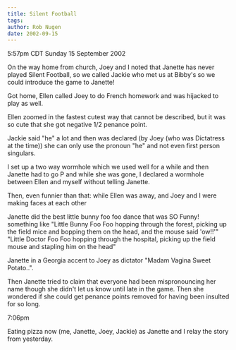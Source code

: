 ```yaml
---
title: Silent Football
tags: 
author: Rob Nugen
date: 2002-09-15
---
```


<p class=date>5:57pm CDT Sunday 15 September 2002</p>

<p>On the way home from church, Joey and I noted that Janette has
never played Silent Football, so we called Jackie who met us at
Bibby's so we could introduce the game to Janette!</p>

<p>Got home, Ellen called Joey to do French homework and was hijacked
to play as well.</p>

<p>Ellen zoomed in the fastest cutest way that cannot be described,
but it was so cute that she got negative 1/2 penance point.</p>

<p>Jackie said "he" a lot and then was declared (by Joey (who was
Dictatress at the time)) she can only use the pronoun "he" and not
even first person singulars.</p>

<p>I set up a two way wormhole which we used well for a while and then
Janette had to go P and while she was gone, I declared a wormhole
between Ellen and myself without telling Janette.</p>

<p>Then, even funnier than that: while Ellen was away, and Joey and I
were making faces at each other</p>

<p>Janette did the best little bunny foo foo dance that was SO Funny!
something like "Little Bunny Foo Foo hopping through the forest,
picking up the field mice and bopping them on the head, and the mouse
said 'ow!!'"
<br>"Little Doctor Foo Foo hopping through the hospital, picking up the
field mouse and stapling him on the head"</p>

<p>Janette in a Georgia accent to Joey as dictator "Madam Vagina
Sweet Potato..".</p>

<p>Then Janette tried to claim that everyone had been mispronouncing
her name though she didn't let us know until late in the game.  Then
she wondered if she could get penance points removed for having been
insulted for so long.</p>

<p class=date>7:06pm</p>

<p>Eating pizza now (me, Janette, Joey, Jackie) as Janette and I relay
the story from yesterday.</p>
